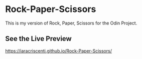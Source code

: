 # Rock-Paper-Scissors
This is my version of Rock, Paper, Scissors for the Odin Project.
## See the Live Preview
https://iaracriscenti.github.io/Rock-Paper-Scissors/
